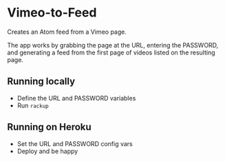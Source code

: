 # Vimeo-to-Feed

Creates an Atom feed from a Vimeo page.

The app works by grabbing the page at the URL, entering the PASSWORD, and generating a feed from the first page of videos listed on the resulting page.

## Running locally

* Define the URL and PASSWORD variables
* Run `rackup`

## Running on Heroku

* Set the URL and PASSWORD config vars
* Deploy and be happy

